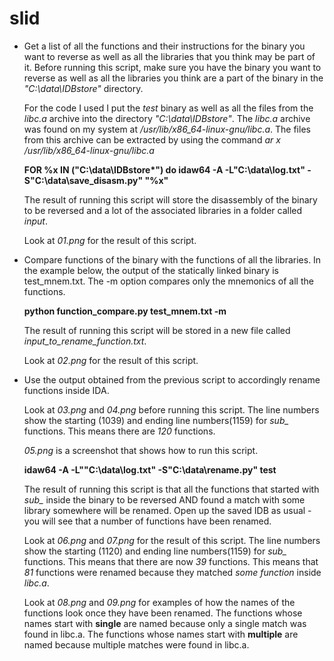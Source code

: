 slid
====

* Get a list of all the functions and their instructions for the binary you want to reverse as well as all the libraries that you think may be part of it. Before running this script, make sure you have the binary you want
to reverse as well as all the libraries you think are a part of the binary in the *"C:\data\IDBstore"* directory.

   For the code I used I put the *test* binary as well as all the files from the *libc.a* archive into the directory      *"C:\data\IDBstore"*. The *libc.a* archive was found on my system at */usr/lib/x86_64-linux-gnu/libc.a*. The files     from this archive can be extracted by using the command *ar x /usr/lib/x86_64-linux-gnu/libc.a*

   **FOR %x IN ("C:\data\IDBstore\*") do idaw64 -A -L"C:\data\log.txt" -S"C:\data\save_disasm.py" "%x"**
  
   The result of running this script will store the disassembly of the binary to be reversed and a lot of the
   associated libraries in a folder called *input*.
   
   Look at *01.png* for the result of this script.

* Compare functions of the binary with the functions of all the libraries. In the example below, the output of the statically linked binary is test_mnem.txt. The -m option compares only the mnemonics of all the functions.

  **python function_compare.py test_mnem.txt -m**
  
  The result of running this script will be stored in a new file called *input_to_rename_function.txt*.
  
  Look at *02.png* for the result of this script.

* Use the output obtained from the previous script to accordingly rename functions inside IDA.

   Look at *03.png* and *04.png* before running this script. The line numbers show the starting (1039) and 
   ending line numbers(1159) for *sub_* functions. This means there are *120* functions.
   
   *05.png* is a screenshot that shows how to run this script.
   
  **idaw64 -A -L""C:\data\log.txt" -S"C:\data\rename.py" test**
  
  The result of running this script is that all the functions that started with *sub_* inside the binary to be reversed
  AND found a match with some library somewhere will be renamed. Open up the saved IDB as usual - you will see that
  a number of functions have been renamed.
  
   Look at *06.png* and *07.png* for the result of this script. The line numbers show the starting (1120) and 
   ending line numbers(1159) for *sub_* functions. This means that there are now *39* functions. This means that *81*
   functions were renamed because they matched *some function* inside *libc.a*.
   
   Look at *08.png* and *09.png* for examples of how the names of the functions look once they have been renamed. The
   functions whose names start with **single** are named because only a single match was found in libc.a. The
   functions whose names start with **multiple** are named because multiple matches were found in libc.a.
